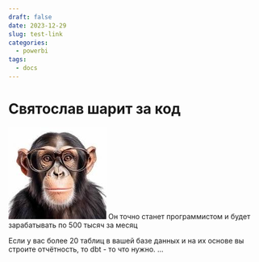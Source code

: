 ```yaml
---
draft: false
date: 2023-12-29
slug: test-link
categories:
  - powerbi
tags:
  - docs
---
```

# Святослав шарит за код
![](_attachments/5306c2db654359c79a083316b88d11ae.png)
Он точно станет программистом и будет зарабатывать по 500 тысяч за месяц

<!-- more -->

Если у вас более 20 таблиц в вашей базе данных и на их основе вы строите отчётность, то dbt - то что нужно.
...